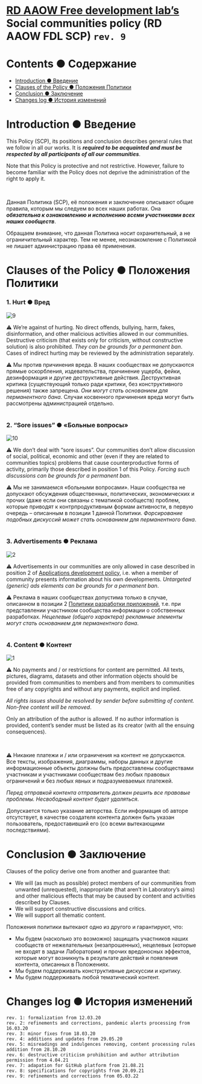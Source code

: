 # [RD AAOW Free development lab’s](https://adslbarxatov.github.io/DPModule) Social communities policy (RD AAOW FDL SCP) ```rev. 9```

# Contents ● Содержание
- [Introduction ● Введение](#introduction--)
- [Clauses of the Policy ● Положения Политики](#clauses-of-the-policy---)
- [Conclusion ● Заключение](#conclusion--)
- [Changes log ● История изменений](#changes-log---)

#

# Introduction ● Введение

This Policy (SCP), its positions and conclusion describes general rules that we follow in all our works. It is ***required to be acquainted and must be respected by all participants of all our communities***.

Note that this Policy is protective and not restrictive. However, failure to become familiar with the Policy does not deprive the administration of the right to apply it.

&nbsp;

Данная Политика (SCP), её положения и заключение описывают общие правила, которым мы следуем во всех наших работах. Она ***обязательна к ознакомлению и исполнению всеми участниками всех наших сообществ***.

Обращаем внимание, что данная Политика носит охранительный, а не ограничительный характер. Тем не менее, неознакомление с Политикой не лишает администрацию права её применения.

#

# Clauses of the Policy ● Положения Политики

### 1. Hurt ● Вред

![9](https://user-images.githubusercontent.com/20893717/130318067-c8318d5b-948a-449a-9f86-69d36f061e7f.png)

:warning: We’re against of hurting. No direct offends, bullying, harm, fakes, disinformation, and other malicious activities allowed in our communities. Destructive criticism (that exists only for criticism, without constructive solution) is also prohibited. *They can be grounds for a permanent ban*. Cases of indirect hurting may be reviewed by the administration separately.

:warning: Мы против причинения вреда. В наших сообществах не допускаются прямые оскорбления, издевательства, причинение ущерба, фейки, дезинформация и другие деструктивные действия. Деструктивная критика (существующий только ради критики, без конструктивного решения) также запрещена. *Они могут стать основанием для перманентного бана*. Случаи косвенного причинения вреда могут быть рассмотрены администрацией отдельно.

#

### 2. “Sore issues” ● «Больные вопросы»

![10](https://user-images.githubusercontent.com/20893717/130318124-36bebb62-2510-4268-8c95-694d15ad459a.png)

:warning: We don’t deal with “sore issues”. Our communities don’t allow discussion of social, political, economic and other (even if they are related to communities topics) problems that cause counterproductive forms of activity, primarily those described in position 1 of this Policy. *Forcing such discussions can be grounds for a permanent ban*.

:warning: Мы не занимаемся «больными вопросами». Наши сообщества не допускают обсуждения общественных, политических, экономических и прочих (даже если они связаны с тематикой сообществ) проблем, которые приводят к контрпродуктивным формам активности, в первую очередь – описанным в позиции 1 данной Политики. *Форсирование подобных дискуссий может стать основанием для перманентного бана*.

#

### 3. Advertisements ● Реклама

![2](https://user-images.githubusercontent.com/20893717/130316140-13acdbc9-f085-469d-bd26-7bda812dd676.png)

:warning: Advertisements in our communities are only allowed in case described in position 2 of [Applications development policy](https://adslbarxatov.github.io/ADP), i.e. when a member of community presents information about his own developments. *Untargeted (generic) ads elements can be grounds for a permanent ban*.

:warning: Реклама в наших сообществах допустима только в случае, описанном в позиции 2 [Политики разработки приложений](https://adslbarxatov.github.io/ADP), т.е. при представлении участником сообщества информации о собственных разработках. *Нецелевые (общего характера) рекламные элементы могут стать основанием для перманентного бана*.

#

### 4. Content ● Контент

![1](https://user-images.githubusercontent.com/20893717/130315736-29bbd81d-1b17-4bfb-a7eb-495c34d5de23.png)

:warning: No payments and / or restrictions for content are permitted. All texts, pictures, diagrams, datasets and other information objects should be provided from communities to members and from members to communities free of any copyrights and without any payments, explicit and implied.

*All rights issues should be resolved by sender before submitting of content. Non-free content will be removed*.

Only an attribution of the author is allowed. If no author information is provided, content’s sender must be listed as its creator (with all the ensuing consequences).

&nbsp;

:warning: Никакие платежи и / или ограничения на контент не допускаются. Все тексты, изображения, диаграммы, наборы данных и другие информационные объекты должны быть предоставлены сообществами участникам и участниками сообществам без любых правовых ограничений и без любых явных и подразумеваемых платежей.

*Перед отправкой контента отправитель должен решить все правовые проблемы. Несвободный контент будет удаляться*.

Допускается только указание авторства. Если информация об авторе отсутствует, в качестве создателя контента должен быть указан пользователь, предоставивший его (со всеми вытекающими последствиями).

#

# Conclusion ● Заключение

Clauses of the policy derive one from another and guarantee that:
- We will (as much as possible) protect members of our communities from unwanted (unrequested), inappropriate (that aren’t in Laboratory’s aims) and other malicious effects that may be caused by content and activities described by Clauses.
- We will support constructive discussions and critics.
- We will support all thematic content.

Положения политики вытекают одно из другого и гарантируют, что:
- Мы будем (насколько это возможно) защищать участников наших сообществ от нежелательных (незапрошенных), нецелевых (которые не входят в задачи Лаборатории) и прочих вредоносных эффектов, которые могут возникнуть в результате действий и появления контента, описанных в Положениях.
- Мы будем поддерживать конструктивные дискуссии и критику.
- Мы будем поддерживать любой тематический контент.

#

# Changes log ● История изменений

```
rev. 1: formalization from 12.03.20
rev. 2: refinements and corrections, pandemic alerts processing from 16.03.20
rev. 3: minor fixes from 18.03.20
rev. 4: additions and updates from 29.05.20
rev. 5: misreadings and indulgences removing, content processing rules addition from 28.10.20
rev. 6: destructive criticism prohibition and author attribution permission from 4.04.21
rev. 7: adapation for GitHub platform from 21.08.21
rev. 8: specifications for copyrights from 20.09.21
rev. 9: refinements and corrections from 05.03.22

```
